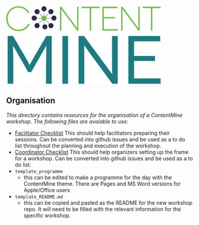 ![ContentMine logo](https://github.com/ContentMine/assets/blob/master/png/Content_mine(small).png)

## Organisation

*This directory contains resources for the organisation of a ContentMine workshop. The following files are avaiable to use:*

* [Facilitator Checklist](checklist_facilitators.md)
  This should help facilitators preparing their sessions. Can be converted into github issues and be used as a to do list throughout the planning and execution of the workshop.
* [Coordinator Checklist](checklist_coordinator.md)
  This should help organizers setting up the frame for a workshop. Can be converted into github issues and be used as a to do list.
* `template_programme`
  - this can be edited to make a programme for the day with the ContentMine theme. There are Pages and MS Word versions for Apple/Office users
* `template_README.md`
  - this can be copied and pasted as the README for the new workshop repo. It will need to be filled with the relevant information for the specific workshop.
